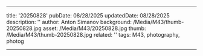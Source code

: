---

title: '20250828'
pubDate: 08/28/2025
updatedDate: 08/28/2025
description: ''
author: Anton Simanov
background: /Media/M43/thumb-20250828.jpg
asset: /Media/M43/20250828.jpg
thumb: /Media/M43/thumb-20250828.jpg
related: ''
tags: M43, photography, photog

---